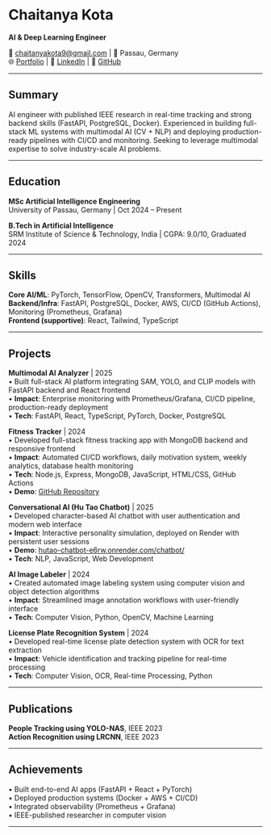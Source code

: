 # Chaitanya Kota
**AI & Deep Learning Engineer**

📧 chaitanyakota9@gmail.com | 📍 Passau, Germany  
🌐 [Portfolio](https://portfolio-website-opgesiiyw-chaitanya-kotas-projects.vercel.app) | 💼 [LinkedIn](https://linkedin.com/in/chaitanya-kota) | 🐙 [GitHub](https://github.com/Chaitanyakota9)

---

## Summary

AI engineer with published IEEE research in real-time tracking and strong backend skills (FastAPI, PostgreSQL, Docker). Experienced in building full-stack ML systems with multimodal AI (CV + NLP) and deploying production-ready pipelines with CI/CD and monitoring. Seeking to leverage multimodal expertise to solve industry-scale AI problems.

---

## Education

**MSc Artificial Intelligence Engineering**  
University of Passau, Germany | Oct 2024 – Present

**B.Tech in Artificial Intelligence**  
SRM Institute of Science & Technology, India | CGPA: 9.0/10, Graduated 2024

---

## Skills

**Core AI/ML**: PyTorch, TensorFlow, OpenCV, Transformers, Multimodal AI  
**Backend/Infra**: FastAPI, PostgreSQL, Docker, AWS, CI/CD (GitHub Actions), Monitoring (Prometheus, Grafana)  
**Frontend (supportive)**: React, Tailwind, TypeScript

---

## Projects

**Multimodal AI Analyzer** | 2025  
• Built full-stack AI platform integrating SAM, YOLO, and CLIP models with FastAPI backend and React frontend  
• **Impact**: Enterprise monitoring with Prometheus/Grafana, CI/CD pipeline, production-ready deployment  
• **Tech**: FastAPI, React, TypeScript, PyTorch, Docker, PostgreSQL

**Fitness Tracker** | 2024  
• Developed full-stack fitness tracking app with MongoDB backend and responsive frontend  
• **Impact**: Automated CI/CD workflows, daily motivation system, weekly analytics, database health monitoring  
• **Tech**: Node.js, Express, MongoDB, JavaScript, HTML/CSS, GitHub Actions  
• **Demo**: [GitHub Repository](https://github.com/Chaitanyakota9/Fitness-Tracker)

**Conversational AI (Hu Tao Chatbot)** | 2025  
• Developed character-based AI chatbot with user authentication and modern web interface  
• **Impact**: Interactive personality simulation, deployed on Render with persistent user sessions  
• **Demo**: [hutao-chatbot-e6rw.onrender.com/chatbot/](https://hutao-chatbot-e6rw.onrender.com/chatbot/)  
• **Tech**: NLP, JavaScript, Web Development

**AI Image Labeler** | 2024  
• Created automated image labeling system using computer vision and object detection algorithms  
• **Impact**: Streamlined image annotation workflows with user-friendly interface  
• **Tech**: Computer Vision, Python, OpenCV, Machine Learning

**License Plate Recognition System** | 2024  
• Developed real-time license plate detection system with OCR for text extraction  
• **Impact**: Vehicle identification and tracking pipeline for real-time processing  
• **Tech**: Computer Vision, OCR, Real-time Processing, Python

---

## Publications

**People Tracking using YOLO-NAS**, IEEE 2023  
**Action Recognition using LRCNN**, IEEE 2023

---

## Achievements

• Built end-to-end AI apps (FastAPI + React + PyTorch)  
• Deployed production systems (Docker + AWS + CI/CD)  
• Integrated observability (Prometheus + Grafana)  
• IEEE-published researcher in computer vision

---
